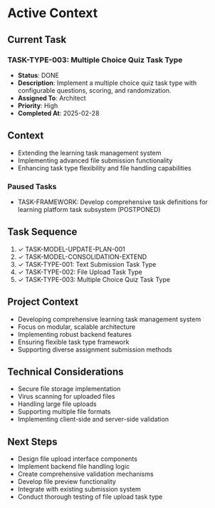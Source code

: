 # Active Context

## Current Task
### TASK-TYPE-003: Multiple Choice Quiz Task Type
- **Status**: DONE
- **Description**: Implement a multiple choice quiz task type with configurable questions, scoring, and randomization.
- **Assigned To**: Architect
- **Priority**: High
- **Completed At**: 2025-02-28

## Context
- Extending the learning task management system
- Implementing advanced file submission functionality
- Enhancing task type flexibility and file handling capabilities

### Paused Tasks
- TASK-FRAMEWORK: Develop comprehensive task definitions for learning platform task subsystem (POSTPONED)

## Task Sequence
1. ✓ TASK-MODEL-UPDATE-PLAN-001
2. ✓ TASK-MODEL-CONSOLIDATION-EXTEND
3. ✓ TASK-TYPE-001: Text Submission Task Type
4. ✓ TASK-TYPE-002: File Upload Task Type
5. ✓ TASK-TYPE-003: Multiple Choice Quiz Task Type

## Project Context
- Developing comprehensive learning task management system
- Focus on modular, scalable architecture
- Implementing robust backend features
- Ensuring flexible task type framework
- Supporting diverse assignment submission methods

## Technical Considerations
- Secure file storage implementation
- Virus scanning for uploaded files
- Handling large file uploads
- Supporting multiple file formats
- Implementing client-side and server-side validation

## Next Steps
- Design file upload interface components
- Implement backend file handling logic
- Create comprehensive validation mechanisms
- Develop file preview functionality
- Integrate with existing submission system
- Conduct thorough testing of file upload task type
